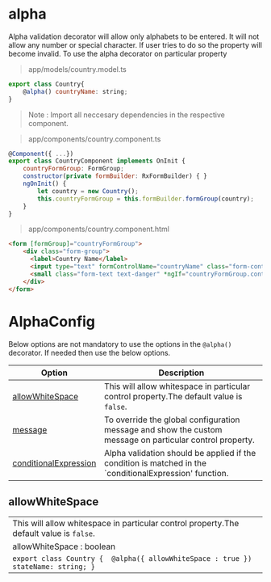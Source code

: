 # alpha

Alpha validation decorator will allow only alphabets to be entered. It will not allow any number or special character. If user tries to do so the property will become invalid. To use the alpha decorator on particular property 

> app/models/country.model.ts
```js
export class Country{
    @alpha() countryName: string;
}
```
> Note : Import all neccesary dependencies in the respective component. 

> app/components/country.component.ts
```js
@Component({ ...})
export class CountryComponent implements OnInit {
    countryFormGroup: FormGroup;
    constructor(private formBuilder: RxFormBuilder) { }
    ngOnInit() {
        let country = new Country();
        this.countryFormGroup = this.formBuilder.formGroup(country);
    }
}
```
> app/components/country.component.html
```html
<form [formGroup]="countryFormGroup">
    <div class="form-group">
      <label>Country Name</label>
      <input type="text" formControlName="countryName" class="form-control"  />
      <small class="form-text text-danger" *ngIf="countryFormGroup.controls.userName.errors">{{countryFormGroup.controls.countryName.errors.alpha.message}}</small>
    </div>
</form>
```

# AlphaConfig 
Below options are not mandatory to use the options in the `@alpha()` decorator. If needed then use the below options.

|Option | Description |
|--- | ---- |
|[allowWhiteSpace](#allowWhiteSpace) | This will allow whitespace in particular control property.The default value is `false`. |
|[message](#message) | To override the global configuration message and show the custom message on particular control property. |
|[conditionalExpression](#conditionalExpression) | Alpha validation should be applied if the condition is matched in the `conditionalExpression' function.  |

## allowWhiteSpace
| |
|--- |
| This will allow whitespace in particular control property.The default value is `false`. |
| allowWhiteSpace : boolean |
| `export class Country {  @alpha({ allowWhiteSpace : true }) stateName: string; }` |





